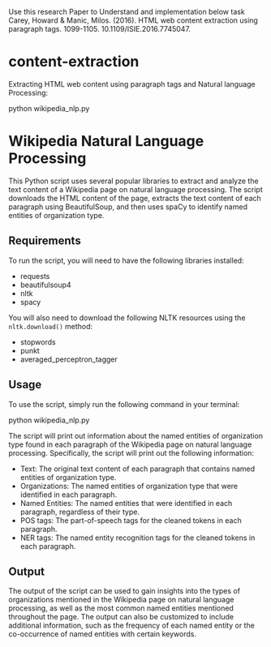Use this research Paper to Understand and implementation below task Carey, Howard & Manic, Milos. (2016). HTML web content extraction using paragraph tags. 1099-1105. 10.1109/ISIE.2016.7745047. 
# content-extraction
Extracting HTML web content using paragraph tags and Natural language Processing:

python wikipedia_nlp.py

# Wikipedia Natural Language Processing

This Python script uses several popular libraries to extract and analyze the text content of a Wikipedia page on natural language processing. The script downloads the HTML content of the page, extracts the text content of each paragraph using BeautifulSoup, and then uses spaCy to identify named entities of organization type.

## Requirements
To run the script, you will need to have the following libraries installed:
- requests
- beautifulsoup4
- nltk
- spacy

You will also need to download the following NLTK resources using the `nltk.download()` method:
- stopwords
- punkt
- averaged_perceptron_tagger

## Usage
To use the script, simply run the following command in your terminal:

python wikipedia_nlp.py

The script will print out information about the named entities of organization type found in each paragraph of the Wikipedia page on natural language processing. Specifically, the script will print out the following information:
- Text: The original text content of each paragraph that contains named entities of organization type.
- Organizations: The named entities of organization type that were identified in each paragraph.
- Named Entities: The named entities that were identified in each paragraph, regardless of their type.
- POS tags: The part-of-speech tags for the cleaned tokens in each paragraph.
- NER tags: The named entity recognition tags for the cleaned tokens in each paragraph.

## Output
The output of the script can be used to gain insights into the types of organizations mentioned in the Wikipedia page on natural language processing, as well as the most common named entities mentioned throughout the page. The output can also be customized to include additional information, such as the frequency of each named entity or the co-occurrence of named entities with certain keywords.
